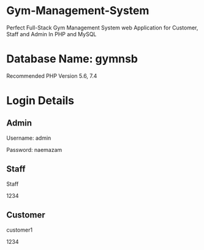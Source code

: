 # Gym-Management-System
Perfect Full-Stack  Gym Management System web Application for Customer, Staff and Admin In PHP and MySQL


# Database Name: gymnsb 

Recommended PHP Version 5.6, 7.4


# Login Details

## Admin

Username: admin

Password: naemazam

## Staff

Staff

1234

## Customer 

customer1 

1234

